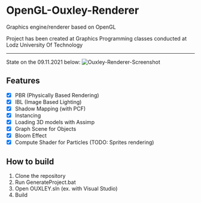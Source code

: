 # OpenGL-Ouxley-Renderer
Graphics engine/renderer based on OpenGL

Project has been created at Graphics Programming classes conducted at Lodz University Of Technology

___
State on the 09.11.2021 below:
![Ouxley-Renderer-Screenshot](https://user-images.githubusercontent.com/72666145/152707156-4179ea56-6aca-492e-afb1-60069784549a.png)

## Features

- [x] PBR (Physically Based Rendering)
- [x] IBL (Image Based Lighting)
- [x] Shadow Mapping (with PCF)
- [x] Instancing
- [x] Loading 3D models with Assimp
- [x] Graph Scene for Objects
- [x] Bloom Effect
- [x] Compute Shader for Particles (TODO: Sprites rendering)

## How to build
1. Clone the repository
2. Run GenerateProject.bat
3. Open OUXLEY.sln (ex. with Visual Studio)
4. Build
